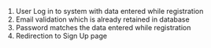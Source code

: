 1. User Log in to system with data entered while registration
2. Email validation which is already retained in database
3. Password matches the data entered while registration
4. Redirection to Sign Up page
